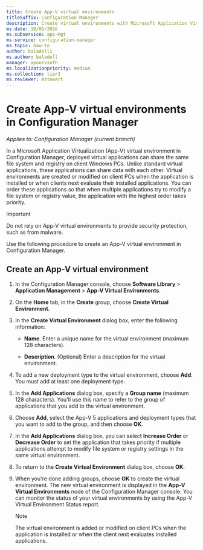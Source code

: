 ```yaml
---
title: Create App-V virtual environments
titleSuffix: Configuration Manager
description: Create virtual environments with Microsoft Application Virtualization so apps can share data with each other.
ms.date: 10/06/2016
ms.subservice: app-mgt
ms.service: configuration-manager
ms.topic: how-to
author: baladelli
ms.author: baladell
manager: apoorvseth
ms.localizationpriority: medium
ms.collection: tier3
ms.reviewer: mstewart
---
```

# Create App-V virtual environments in Configuration Manager

*Applies to: Configuration Manager (current branch)*

In a Microsoft Application Virtualization (App-V) virtual environment in Configuration Manager, deployed virtual applications can share the same file system and registry on client Windows PCs. Unlike standard virtual applications, these applications can share data with each other. Virtual environments are created or modified on client PCs when the application is installed or when clients next evaluate their installed applications. You can order these applications so that when multiple applications try to modify a file system or registry value, the application with the highest order takes priority.

> [!IMPORTANT]
>  Do not rely on App-V virtual environments to provide security protection, such as from malware.

 Use the following procedure to create an App-V virtual environment in Configuration Manager.

## Create an App-V virtual environment

1.  In the Configuration Manager console, choose **Software Library** > **Application Management** > **App-V Virtual Environments**.

3.  On the **Home** tab, in the **Create** group, choose **Create Virtual Environment**.

4.  In the **Create Virtual Environment** dialog box, enter the following information:

    -   **Name**.  Enter a unique name for the virtual environment (maximum 128 characters).

    -   **Description**. (Optional) Enter a description for the virtual environment.

5.  To add a new deployment type to the virtual environment, choose **Add**. You must add at least one deployment type.

6.  In the **Add Applications** dialog box, specify a **Group name** (maximum 128 characters). You'll use this name to refer to the group of applications that you add to the virtual environment.

7.  Choose **Add**, select the App-V 5 applications and deployment types that you want to add to the group, and then choose **OK**.

8.  In the **Add Applications** dialog box, you can select **Increase Order** or **Decrease Order** to set the application that takes priority if multiple applications attempt to modify file system or registry settings in the same virtual environment.

9. To return to the **Create Virtual Environment** dialog box, choose **OK**.

10. When you're done adding groups, choose **OK** to create the virtual environment. The new virtual environment is displayed in the **App-V Virtual Environments** node of the Configuration Manager console. You can monitor the status of your virtual environments by using the App-V Virtual Environment Status report.

    > [!NOTE]
    >  The virtual environment is added or modified on client PCs when the application is installed or when the client next evaluates installed applications.
